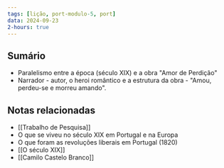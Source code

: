```yaml
---
tags: [lição, port-modulo-5, port]
data: 2024-09-23
2-hours: true
---
```


## Sumário
- Paralelismo entre a época (século XIX) e a obra "Amor de Perdição"
- Narrador - autor, o heroi romântico e a estrutura da obra - "Amou, perdeu-se e morreu amando".
## Notas relacionadas
- [[Trabalho de Pesquisa]]
- O que se viveu no século XIX em Portugal e na Europa
- O que foram as revoluções liberais em Portugal (1820)
- [[O século XIX]]
- [[Camilo Castelo Branco]]
